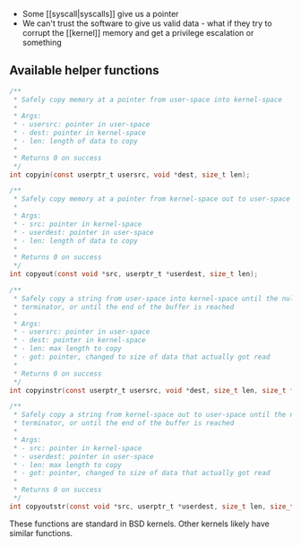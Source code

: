 - Some [[syscall|syscalls]] give us a pointer
- We can't trust the software to give us valid data - what if they try to corrupt the [[kernel]] memory and get a privilege escalation or something

## Available helper functions

```c
/**
 * Safely copy memory at a pointer from user-space into kernel-space
 * 
 * Args:
 * - usersrc: pointer in user-space
 * - dest: pointer in kernel-space
 * - len: length of data to copy
 * 
 * Returns 0 on success
 */
int copyin(const userptr_t usersrc, void *dest, size_t len);

/**
 * Safely copy memory at a pointer from kernel-space out to user-space
 * 
 * Args:
 * - src: pointer in kernel-space
 * - userdest: pointer in user-space
 * - len: length of data to copy
 * 
 * Returns 0 on success
 */
int copyout(const void *src, userptr_t *userdest, size_t len);

/**
 * Safely copy a string from user-space into kernel-space until the null 
 * terminator, or until the end of the buffer is reached
 * 
 * Args:
 * - usersrc: pointer in user-space
 * - dest: pointer in kernel-space
 * - len: max length to copy
 * - got: pointer, changed to size of data that actually got read
 * 
 * Returns 0 on success
 */
int copyinstr(const userptr_t usersrc, void *dest, size_t len, size_t *got);

/**
 * Safely copy a string from kernel-space out to user-space until the null 
 * terminator, or until the end of the buffer is reached 
 * 
 * Args:
 * - src: pointer in kernel-space
 * - userdest: pointer in user-space
 * - len: max length to copy
 * - got: pointer, changed to size of data that actually got read
 * 
 * Returns 0 on success
 */
int copyoutstr(const void *src, userptr_t *userdest, size_t len, size_t *got);
```

These functions are standard in BSD kernels. Other kernels likely have similar functions.